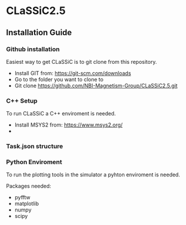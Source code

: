 # CLaSSiC2.5

## Installation Guide
### Github installation
Easiest way to get CLaSSiC is to git clone from this repository.
*  Install GIT from: https://git-scm.com/downloads 
*  Go to the folder you want to clone to
*  Git clone https://github.com/NBI-Magnetism-Group/CLaSSiC2.5.git

### C++ Setup
To run CLaSSiC a C++ enviroment is needed.
* Install MSYS2 from: https://www.msys2.org/
* 

### Task.json structure


### Python Enviroment
To run the plotting tools in the simulator a pyhton enviroment is needed.

Packages needed:
* pyfftw
* matplotlib
* numpy
* scipy


